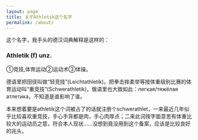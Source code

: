 ```yaml
---
layout: page
title: 关于Athletik这个名字
permalink: /about/
---
```


这个名字，我手头的德汉词典解释是这样的：

### Athletik (f) unz. 

①竞技,体育运动②运动术③体操。

德语里把田径叫做“轻竞技”(Leichtathletik)，把拳击摔柔举等按体重级别比赛的体育运动叫“重竞技”(Schwerathletik)，俄语里也大致如此：легкая/тяжёлая атлетика，不知道是谁影响了谁。

本来想着要是athletik这个词被占了的话就注册个schwerathlet，一来最近几年似乎比较喜欢重竞技，手心手背都是肉，手心肉厚点；二来此词按字面意思有体重比较大的运动员之意，符合本人现状……没想到竟没用到这个备案，应该是比较良好的兆头。
